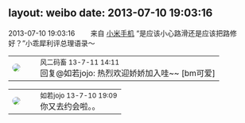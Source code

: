 layout: weibo
date: 2013-07-10 19:03:16
---
<meta name="referrer" content="no-referrer" />

2013-07-10 19:03:16  &nbsp;&nbsp;&nbsp;&nbsp;&nbsp;&nbsp; 来自 <a href="http://app.weibo.com/t/feed/22zMnn" rel="nofollow">小米手机</a>
“是应该小心路滑还是应该把路修好？”小乖犀利评总理语录～ ​​​

<table style="width: 100%;">
  <tr>
    <td style="width: 40px;"><img style="border-radius:50%" src="https://tva3.sinaimg.cn/crop.0.0.639.639.50/6d2a6003jw8f3idy69w2gj20hs0hrt9g.jpg?KID=imgbed,tva&Expires=1624466398&ssig=l0KoqKyVfq"></td>
    <td colspan="2"><small>风二码畜 13-7-11 14:11</small><br/>回复@如若jojo: 热烈欢迎娇娇加入哇~~ [bm可爱]</td>
  </tr>
</table>

<table style="width: 100%;">
  <tr>
    <td style="width: 40px;"><img style="border-radius:50%" src="https://tva2.sinaimg.cn/crop.0.0.180.180.50/6c91b153jw1e8qgp5bmzyj2050050aa8.jpg?KID=imgbed,tva&Expires=1624466398&ssig=ywpSVXCPpn"></td>
    <td colspan="2"><small>如若jojo 13-7-10 19:09</small><br/>你又去约会啦。。</td>
  </tr>
</table>
